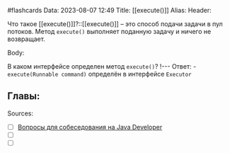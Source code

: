 #flashcards
Data: 2023-08-07 12:49
Title: [[execute()]]
Alias:
Header:

Что такое [[execute()]]?::[[execute()]] – это способ подачи задачи в пул потоков. Метод `execute()` выполняет поданную задачу и ничего не возвращает.
<!--SR:!2023-11-03,10,290-->




Body:


В каком интерфейсе определен метод `execute()`?
!---
Ответ:
	- `execute(Runnable command)` определён в интерфейсе `Executor`
<!--SR:!2023-11-03,10,430-->




Главы:
-


Sources:
- [ ] [Вопросы для собеседования на Java Developer](https://github.com/enhorse/java-interview/blob/master/README.md#%D0%9E%D0%9E%D0%9F)
- [ ] []()
- [ ] []()
